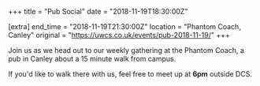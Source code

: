 +++
title = "Pub Social"
date = "2018-11-19T18:30:00Z"

[extra]
end_time = "2018-11-19T21:30:00Z"
location = "Phantom Coach, Canley"
original = "https://uwcs.co.uk/events/pub-2018-11-19/"
+++

Join us as we head out to our weekly gathering at the Phantom Coach, a pub in Canley about a 15 minute walk from campus.

If you'd like to walk there with us, feel free to meet up at **6pm** outside DCS.

